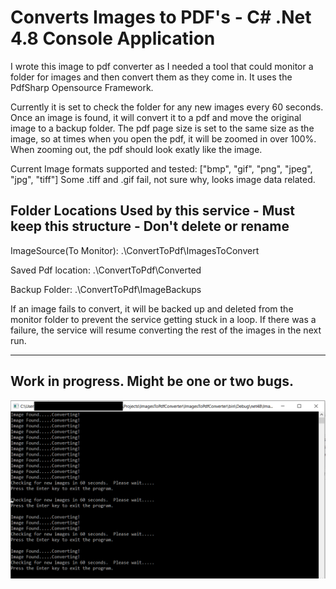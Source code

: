 ﻿Converts Images to PDF's - C# .Net 4.8 Console Application
==========================================================

I wrote this image to pdf converter as I needed a tool that could monitor a folder for images and then convert them as they come in.
It uses the PdfSharp Opensource Framework.

Currently it is set to check the folder for any new images every 60 seconds.
Once an image is found, it will convert it to a pdf and move the original image to a backup folder.
The pdf page size is set to the same size as the image, so at times when you open the pdf,
it will be zoomed in over 100%.  When zooming out, the pdf should look exatly like the image.

Current Image formats supported and tested: ["bmp", "gif", "png", "jpeg", "jpg", "tiff"]
Some .tiff and .gif fail, not sure why, looks image data related.

Folder Locations Used by this service - Must keep this structure - Don't delete or rename
------------------------------------------------------------------------------------------
ImageSource(To Monitor):  .\ConvertToPdf\ImagesToConvert

Saved Pdf location:  .\ConvertToPdf\Converted

Backup Folder:  .\ConvertToPdf\ImageBackups


If an image fails to convert, it will be backed up and deleted from the monitor folder to prevent the service getting stuck in a loop.
If there was a failure, the service will resume converting the rest of the images in the next run.

--------------------------------------------
Work in progress.  Might be one or two bugs.
--------------------------------------------

![This is an image](img1.png)

